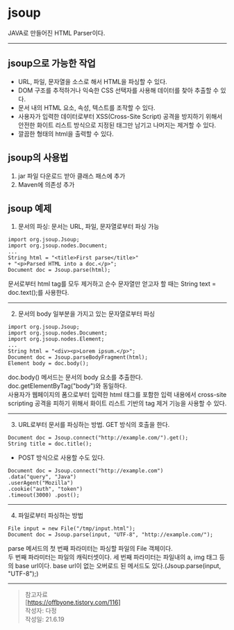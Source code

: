# jsoup
JAVA로 만들어진 HTML Parser이다. 

---
## jsoup으로 가능한 작업  
* URL, 파일, 문자열을 소스로 해서 HTML을 파싱할 수 있다.  
* DOM 구조를 추적하거나 익숙한 CSS 선택자를 사용해 데이터를 찾아 추출할 수 있다.  
* 문서 내의 HTML 요소, 속성, 텍스트를 조작할 수 있다.  
* 사용자가 입력한 데이터로부터 XSS(Cross-Site Script) 공격을 방지하기 위해서 안전한 화이트 리스트 방식으로 지정된 태그만 남기고 나머지는 제거할 수 있다.  
* 깔끔한 형태의 html을 출력할 수 있다.  


## jsoup의 사용법  
1. jar 파일 다운로드 받아 클래스 패스에 추가  
2. Maven에 의존성 추가  

## jsoup 예제  
1. 문서의 파싱: 문서는 URL, 파일, 문자열로부터 파싱 가능  
```
import org.jsoup.Jsoup; 
import org.jsoup.nodes.Document; 
... 
String html = "<title>First parse</title>" 
+ "<p>Parsed HTML into a doc.</p>"; 
Document doc = Jsoup.parse(html);

```
문서로부터 html tag를 모두 제거하고 순수 문자열만 얻고자 할 때는 String text = doc.text();를 사용한다.  

---
2. 문서의 body 일부분을 가지고 있는 문자열로부터 파싱  
```
import org.jsoup.Jsoup; 
import org.jsoup.nodes.Document; 
import org.jsoup.nodes.Element; 
... 
String html = "<div><p>Lorem ipsum.</p>";
Document doc = Jsoup.parseBodyFragment(html); 
Element body = doc.body();
```
doc.body() 메서드는 문서의 body 요소를 추출한다. doc.getElementByTag("body")와 동일하다.  
사용자가 웹페이지의 폼으로부터 입력한 html 태그를 포함한 입력 내용에서 cross-site scripting 공격을 피하기 위해서 화이트 리스트 기반의 tag 제거 기능을 사용할 수 있다.  

---

3. URL로부터 문서를 파싱하는 방법. GET 방식의 호출을 한다.  
```
Document doc = Jsoup.connect("http://example.com/").get(); 
String title = doc.title();
```
- POST 방식으로 사용할 수도 있다.  
```
Document doc = Jsoup.connect("http://example.com") 
.data("query", "Java") 
.userAgent("Mozilla") 
.cookie("auth", "token") 
.timeout(3000) .post();
```

---
4. 파일로부터 파싱하는 방법  
```
File input = new File("/tmp/input.html");
Document doc = Jsoup.parse(input, "UTF-8", "http://example.com/");
```
parse 메서드의 첫 번째 파라미터는 파싱할 파일의 File 객체이다.  
두 번째 파라미터는 파일의 캐릭터셋이다. 세 번째 파라미터는 파일내의 a, img 태그 등의 base url이다. base url이 없는 오버로드 된 메서드도 있다.(Jsoup.parse(input, "UTF-8");)

---

> 참고자료  
[https://offbyone.tistory.com/116]  
작성자: 다정  
작성일: 21.6.19